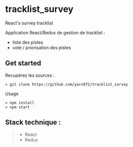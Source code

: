 # tracklist_survey
React's survey tracklist

Application React/Redux de gestion de tracklist :
- liste des pistes
- vote / priorisation des pistes

Get started
--
Recupérez les sources :
```
> git clone https://github.com/yaro972/tracklist_survey
```

Usage

```
> npm install
> npm start
```

Stack technique :
---
> * React
> * Redux